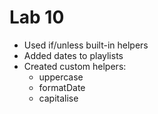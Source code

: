 Lab 10
=================

- Used if/unless built-in helpers
- Added dates to playlists
- Created custom helpers:
  - uppercase
  - formatDate
  - capitalise
